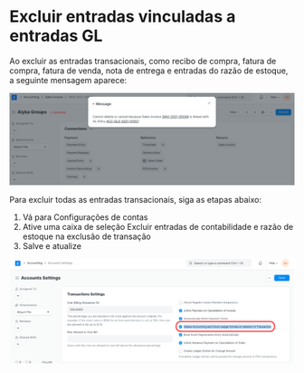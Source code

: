 # Excluir entradas vinculadas a entradas GL


Ao excluir as entradas transacionais, como recibo de compra, fatura de compra, fatura de venda, nota de entrega e entradas do razão de estoque, a seguinte mensagem aparece:


![](/files/TTRdA1T.png)


Para excluir todas as entradas transacionais, siga as etapas abaixo:


1. Vá para Configurações de contas
2. Ative uma caixa de seleção Excluir entradas de contabilidade e razão de estoque na exclusão de transação
3. Salve e atualize


![](/files/YIECr8i.png)